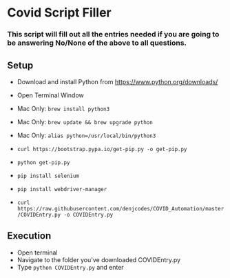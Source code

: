 # Covid Script Filler
### This script will fill out all the entries needed if you are going to be answering No/None of the above to all questions.  

## Setup

- Download and install Python from https://www.python.org/downloads/

- Open Terminal Window
- Mac Only:  ```brew install python3 ```
- Mac Only:  ```brew update && brew upgrade python```
- Mac Only:  ```alias python=/usr/local/bin/python3```
- ```curl https://bootstrap.pypa.io/get-pip.py -o get-pip.py```
- ```python get-pip.py ```
- ```pip install selenium ```
- ```pip install webdriver-manager ```
- ``` curl https://raw.githubusercontent.com/denjcodes/COVID_Automation/master/COVIDEntry.py -o COVIDEntry.py ```


## Execution
- Open terminal
- Navigate to the folder you've downloaded COVIDEntry.py
- Type ```python COVIDEntry.py``` and enter
